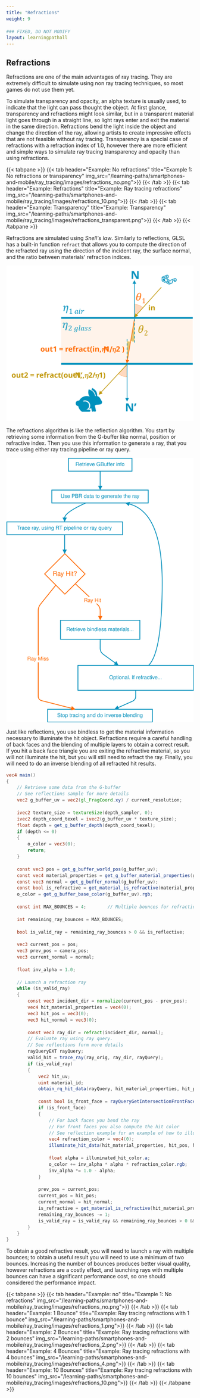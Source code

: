 ```yaml
---
title: "Refractions"
weight: 9

### FIXED, DO NOT MODIFY
layout: learningpathall
---
```


## Refractions

Refractions are one of the main advantages of ray tracing. They are extremely difficult to simulate using non ray tracing techniques, so most games do not use them yet.

To simulate transparency and opacity, an alpha texture is usually used, to indicate that the light can pass thought the object. At first glance, transparency and refractions might look similar, but in a transparent material light goes through in a straight line, so light rays enter and exit the material in the same direction. Refractions bend the light inside the object and change the direction of the ray, allowing artists to create impressive effects that are not feasible without ray tracing. Transparency is a special case of refractions with a refraction index of 1.0, however there are more efficient and simple ways to simulate ray tracing transparency and opacity than using refractions.

{{< tabpane >}}
  {{< tab header="Example: No refractions" title="Example 1: No refractions or transparency" img_src="/learning-paths/smartphones-and-mobile/ray_tracing/images/refractions_no.png">}} {{< /tab >}}
  {{< tab header="Example: Refractions" title="Example: Ray tracing refractions" img_src="/learning-paths/smartphones-and-mobile/ray_tracing/images/refractions_10.png">}} {{< /tab >}}
  {{< tab header="Example: Transparency" title="Example: Transparency" img_src="/learning-paths/smartphones-and-mobile/ray_tracing/images/refractions_transparent.png">}} {{< /tab >}}
{{< /tabpane >}}

Refractions are simulated using *Snell's law*. Similarly to reflections, GLSL has a built-in function `refract` that allows you to compute the direction of the refracted ray using the direction of the incident ray, the surface normal, and the ratio between materials' refraction indices.

![Diagram of refractions #center](images/refractions_diagram.svg "Diagram of refractions")

The refractions algorithm is like the reflection algorithm. You start by retrieving some information from the G-buffer like normal, position or refractive index. Then you use this information to generate a ray, that you trace using either ray tracing pipeline or ray query.

![Diagram of our refraction algorithm #center](images/refractions_algorithm_diagram.drawio.svg "Diagram of our refraction algorithm")

Just like reflections, you use bindless to get the material information necessary to illuminate the hit object. Refractions require a careful handling of back faces and the blending of multiple layers to obtain a correct result. If you hit a back face triangle you are exiting the refractive material, so you will not illuminate the hit, but you will still need to refract the ray. Finally, you will need to do an inverse blending of all refracted hit results.


``` glsl
vec4 main()
{
    // Retrieve some data from the G-buffer
    // See reflections sample for more details
    vec2 g_buffer_uv = vec2(gl_FragCoord.xy) / current_resolution;

    ivec2 texture_size = textureSize(depth_sampler, 0);
    ivec2 depth_coord_texel = ivec2(g_buffer_uv * texture_size);
    float depth = get_g_buffer_depth(depth_coord_texel);
    if (depth <= 0)
    {
        o_color = vec3(0);
        return;
    }

    const vec3 pos = get_g_buffer_world_pos(g_buffer_uv);
    const vec4 material_properties = get_g_buffer_material_properties(g_buffer_uv);
    const vec3 normal = get_g_buffer_normal(g_buffer_uv);
    const bool is_refractive = get_material_is_refractive(material_properties);
    o_color = get_g_buffer_base_color(g_buffer_uv).rgb;

    const int MAX_BOUNCES = 4;        // Multiple bounces for refractions

    int remaining_ray_bounces = MAX_BOUNCES;

    bool is_valid_ray = remaining_ray_bounces > 0 && is_reflective;

    vec3 current_pos = pos;
    vec3 prev_pos = camera_pos;
    vec3 current_normal = normal;

    float inv_alpha = 1.0;

    // Launch a refraction ray
    while (is_valid_ray)
    {
        const vec3 incident_dir = normalize(current_pos - prev_pos);
        vec4 hit_material_properties = vec4(0);
        vec3 hit_pos = vec3(0);
        vec3 hit_normal = vec3(0);

        const vec3 ray_dir = refract(incident_dir, normal);
        // Evaluate ray using ray query.
        // See reflections form more details
        rayQueryEXT rayQuery;
        valid_hit = trace_ray(ray_orig, ray_dir, rayQuery);
        if (is_valid_ray)
        {
            vec2 hit_uv;
            uint material_id;
            obtain_rq_hit_data(rayQuery, hit_material_properties, hit_pos, hit_normal, hit_uv, material_id);

            const bool is_front_face = rayQueryGetIntersectionFrontFaceEXT(rayQuery, true);
            if (is_front_face)
            {
                // For back faces you bend the ray
                // For front faces you also compute the hit color
                // See reflection example for an example of how to illuminate a ray query hit
                vec4 refraction_color = vec4(0);
                illuminate_hit_data(hit_material_properties, hit_pos, hit_normal, hit_uv, material_id, illuminated_hit_color);

                float alpha = illuminated_hit_color.a;
                o_color += inv_alpha * alpha * refraction_color.rgb;
                inv_alpha *= 1.0 - alpha;
            }

            prev_pos = current_pos;
            current_pos = hit_pos;
            current_normal = hit_normal;
            is_refractive = get_material_is_refractive(hit_material_properties);
            remaining_ray_bounces -= 1;
            is_valid_ray = is_valid_ray && remaining_ray_bounces > 0 && is_refractive;
        }
    }
}
```

To obtain a good refractive result, you will need to launch a ray with multiple bounces; to obtain a useful result you will need to use a minimum of two bounces. Increasing the number of bounces produces better visual quality, however refractions are a costly effect, and launching rays with multiple bounces can have a significant performance cost, so one should considered the performance impact.

{{< tabpane >}}
  {{< tab header="Example: no" title="Example 1: No refractions" img_src="/learning-paths/smartphones-and-mobile/ray_tracing/images/refractions_no.png">}} {{< /tab >}}
  {{< tab header="Example: 1 Bounce" title="Example: Ray tracing refractions with 1 bounce" img_src="/learning-paths/smartphones-and-mobile/ray_tracing/images/refractions_1.png">}} {{< /tab >}}
  {{< tab header="Example: 2 Bounces" title="Example: Ray tracing refractions with 2 bounces" img_src="/learning-paths/smartphones-and-mobile/ray_tracing/images/refractions_2.png">}} {{< /tab >}}
  {{< tab header="Example: 4 Bounces" title="Example: Ray tracing refractions with 4 bounces" img_src="/learning-paths/smartphones-and-mobile/ray_tracing/images/refractions_4.png">}} {{< /tab >}}
  {{< tab header="Example: 10 Bounces" title="Example: Ray tracing refractions with 10 bounces" img_src="/learning-paths/smartphones-and-mobile/ray_tracing/images/refractions_10.png">}} {{< /tab >}}
{{< /tabpane >}}